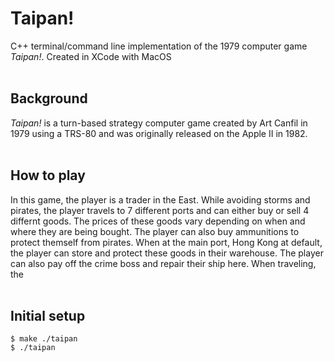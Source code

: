 # Taipan!
C++ terminal/command line implementation of the 1979 computer game *Taipan!*. Created in XCode with MacOS <br><br>

## Background
*Taipan!* is a turn-based strategy computer game created by Art Canfil in 1979 using a TRS-80 and was originally released on the Apple II in 1982.
<br><br>

## How to play
In this game, the player is a trader in the East. While avoiding storms and pirates, the player travels to 7 different ports and can either buy or sell 4 differnt goods. The prices of these goods vary depending on when and where they are being bought. The player can also buy ammunitions to protect themself from pirates. When at the main port, Hong Kong at default, the player can store and protect these goods in their warehouse. The player can also pay off the crime boss and repair their ship here. When traveling, the
<br><br>

## Initial setup
```
$ make ./taipan
$ ./taipan
```
